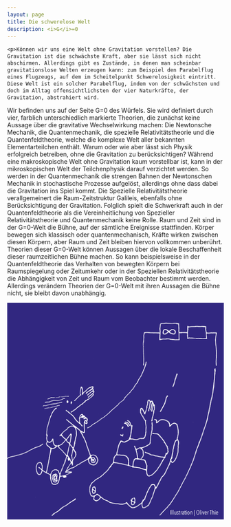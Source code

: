 ```yaml
---
layout: page
title: Die schwerelose Welt
description: <i>G</i>=0
---
```


<section>

	<p>Können wir uns eine Welt ohne Gravitation vorstellen? Die Gravitation ist die schwächste Kraft, aber sie lässt sich nicht abschirmen. Allerdings gibt es Zustände, in denen man scheinbar gravitationslose Welten erzeugen kann: zum Beispiel den Parabelflug eines Flugzeugs, auf dem im Scheitelpunkt Schwerelosigkeit eintritt. Diese Welt ist ein solcher Parabelflug, indem von der schwächsten und doch im Alltag offensichtlichsten der vier Naturkräfte, der Gravitation, abstrahiert wird.
Wir befinden uns auf der Seite G=0 des Würfels. Sie wird definiert durch vier, farblich unterschiedlich markierte Theorien, die zunächst keine Aussage über die gravitative Wechselwirkung machen: Die Newtonsche Mechanik, die Quantenmechanik, die spezielle Relativitätstheorie und die Quantenfeldtheorie, welche die komplexe Welt aller bekannten Elementarteilchen enthält.
Warum oder wie aber lässt sich Physik erfolgreich betreiben, ohne die Gravitation zu berücksichtigen? Während eine makroskopische Welt ohne Gravitation kaum vorstellbar ist, kann in der mikroskopischen Welt der Teilchenphysik darauf verzichtet werden. So werden in der Quantenmechanik die strengen Bahnen der Newtonschen Mechanik in stochastische Prozesse aufgelöst, allerdings ohne dass dabei die Gravitation ins Spiel kommt. Die Spezielle Relativitätstheorie verallgemeinert die Raum-Zeitstruktur Galileis, ebenfalls ohne Berücksichtigung der Gravitation. Folglich spielt die Schwerkraft auch in der Quantenfeldtheorie als die Vereinheitlichung von Spezieller Relativitätstheorie und Quantenmechanik keine Rolle.
Raum und Zeit sind in der G=0-Welt die Bühne, auf der sämtliche Ereignisse stattfinden. Körper bewegen sich klassisch oder quantenmechanisch, Kräfte wirken zwischen diesen Körpern, aber Raum und Zeit bleiben hiervon vollkommen unberührt. Theorien dieser G=0-Welt können Aussagen über die lokale Beschaffenheit dieser raumzeitlichen Bühne machen. So kann beispielsweise in der Quantenfeldtheorie das Verhalten von bewegten Körpern bei Raumspiegelung oder Zeitumkehr oder in der Speziellen Relativitätstheorie die Abhängigkeit von Zeit und Raum vom Beobachter bestimmt werden. Allerdings verändern Theorien der G=0-Welt mit ihren Aussagen die Bühne nicht, sie bleibt davon unabhängig. </p>

  <p><span class="image left"><img src="assets/images/pic03.png" alt="" /></span></p>

</section>

